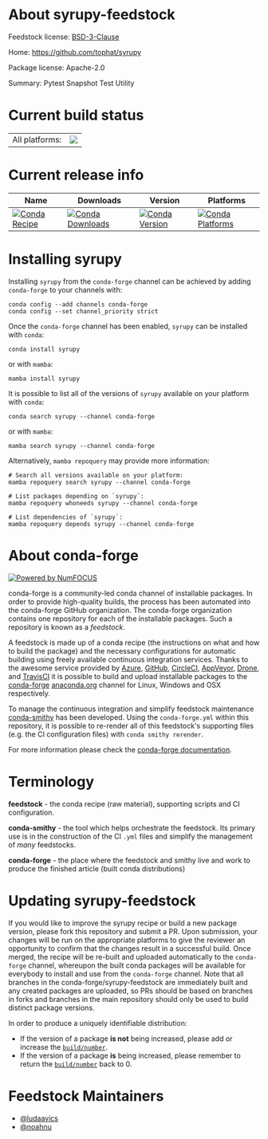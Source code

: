 About syrupy-feedstock
======================

Feedstock license: [BSD-3-Clause](https://github.com/conda-forge/syrupy-feedstock/blob/main/LICENSE.txt)

Home: https://github.com/tophat/syrupy

Package license: Apache-2.0

Summary: Pytest Snapshot Test Utility

Current build status
====================


<table><tr><td>All platforms:</td>
    <td>
      <a href="https://dev.azure.com/conda-forge/feedstock-builds/_build/latest?definitionId=18171&branchName=main">
        <img src="https://dev.azure.com/conda-forge/feedstock-builds/_apis/build/status/syrupy-feedstock?branchName=main">
      </a>
    </td>
  </tr>
</table>

Current release info
====================

| Name | Downloads | Version | Platforms |
| --- | --- | --- | --- |
| [![Conda Recipe](https://img.shields.io/badge/recipe-syrupy-green.svg)](https://anaconda.org/conda-forge/syrupy) | [![Conda Downloads](https://img.shields.io/conda/dn/conda-forge/syrupy.svg)](https://anaconda.org/conda-forge/syrupy) | [![Conda Version](https://img.shields.io/conda/vn/conda-forge/syrupy.svg)](https://anaconda.org/conda-forge/syrupy) | [![Conda Platforms](https://img.shields.io/conda/pn/conda-forge/syrupy.svg)](https://anaconda.org/conda-forge/syrupy) |

Installing syrupy
=================

Installing `syrupy` from the `conda-forge` channel can be achieved by adding `conda-forge` to your channels with:

```
conda config --add channels conda-forge
conda config --set channel_priority strict
```

Once the `conda-forge` channel has been enabled, `syrupy` can be installed with `conda`:

```
conda install syrupy
```

or with `mamba`:

```
mamba install syrupy
```

It is possible to list all of the versions of `syrupy` available on your platform with `conda`:

```
conda search syrupy --channel conda-forge
```

or with `mamba`:

```
mamba search syrupy --channel conda-forge
```

Alternatively, `mamba repoquery` may provide more information:

```
# Search all versions available on your platform:
mamba repoquery search syrupy --channel conda-forge

# List packages depending on `syrupy`:
mamba repoquery whoneeds syrupy --channel conda-forge

# List dependencies of `syrupy`:
mamba repoquery depends syrupy --channel conda-forge
```


About conda-forge
=================

[![Powered by
NumFOCUS](https://img.shields.io/badge/powered%20by-NumFOCUS-orange.svg?style=flat&colorA=E1523D&colorB=007D8A)](https://numfocus.org)

conda-forge is a community-led conda channel of installable packages.
In order to provide high-quality builds, the process has been automated into the
conda-forge GitHub organization. The conda-forge organization contains one repository
for each of the installable packages. Such a repository is known as a *feedstock*.

A feedstock is made up of a conda recipe (the instructions on what and how to build
the package) and the necessary configurations for automatic building using freely
available continuous integration services. Thanks to the awesome service provided by
[Azure](https://azure.microsoft.com/en-us/services/devops/), [GitHub](https://github.com/),
[CircleCI](https://circleci.com/), [AppVeyor](https://www.appveyor.com/),
[Drone](https://cloud.drone.io/welcome), and [TravisCI](https://travis-ci.com/)
it is possible to build and upload installable packages to the
[conda-forge](https://anaconda.org/conda-forge) [anaconda.org](https://anaconda.org/)
channel for Linux, Windows and OSX respectively.

To manage the continuous integration and simplify feedstock maintenance
[conda-smithy](https://github.com/conda-forge/conda-smithy) has been developed.
Using the ``conda-forge.yml`` within this repository, it is possible to re-render all of
this feedstock's supporting files (e.g. the CI configuration files) with ``conda smithy rerender``.

For more information please check the [conda-forge documentation](https://conda-forge.org/docs/).

Terminology
===========

**feedstock** - the conda recipe (raw material), supporting scripts and CI configuration.

**conda-smithy** - the tool which helps orchestrate the feedstock.
                   Its primary use is in the construction of the CI ``.yml`` files
                   and simplify the management of *many* feedstocks.

**conda-forge** - the place where the feedstock and smithy live and work to
                  produce the finished article (built conda distributions)


Updating syrupy-feedstock
=========================

If you would like to improve the syrupy recipe or build a new
package version, please fork this repository and submit a PR. Upon submission,
your changes will be run on the appropriate platforms to give the reviewer an
opportunity to confirm that the changes result in a successful build. Once
merged, the recipe will be re-built and uploaded automatically to the
`conda-forge` channel, whereupon the built conda packages will be available for
everybody to install and use from the `conda-forge` channel.
Note that all branches in the conda-forge/syrupy-feedstock are
immediately built and any created packages are uploaded, so PRs should be based
on branches in forks and branches in the main repository should only be used to
build distinct package versions.

In order to produce a uniquely identifiable distribution:
 * If the version of a package **is not** being increased, please add or increase
   the [``build/number``](https://docs.conda.io/projects/conda-build/en/latest/resources/define-metadata.html#build-number-and-string).
 * If the version of a package **is** being increased, please remember to return
   the [``build/number``](https://docs.conda.io/projects/conda-build/en/latest/resources/define-metadata.html#build-number-and-string)
   back to 0.

Feedstock Maintainers
=====================

* [@ludaavics](https://github.com/ludaavics/)
* [@noahnu](https://github.com/noahnu/)


